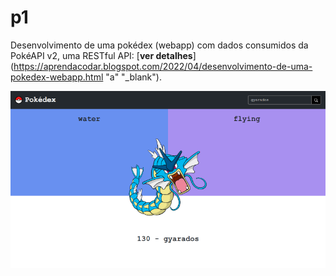 # p1
Desenvolvimento de uma pokédex (webapp) com dados consumidos da PokéAPI v2, uma RESTful API: [**ver detalhes**](https://aprendacodar.blogspot.com/2022/04/desenvolvimento-de-uma-pokedex-webapp.html "a" "_blank").


[![thumb](p1/assets/image/thumb.png)](https://aprendacodar.blogspot.com/2022/04/desenvolvimento-de-uma-pokedex-webapp.html)

